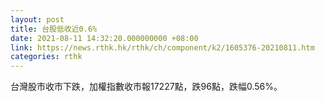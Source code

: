 ```yaml
---
layout: post
title: 台股低收近0.6%
date: 2021-08-11 14:32:20.000000000 +08:00
link: https://news.rthk.hk/rthk/ch/component/k2/1605376-20210811.htm
categories: rthk
---
```


台灣股市收市下跌，加權指數收市報17227點，跌96點，跌幅0.56%。
